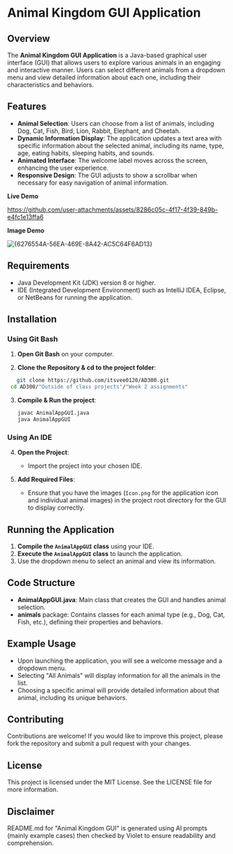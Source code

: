 
# Animal Kingdom GUI Application

## Overview
The **Animal Kingdom GUI Application** is a Java-based graphical user interface (GUI) that allows users to explore various animals in an engaging and interactive manner. Users can select different animals from a dropdown menu and view detailed information about each one, including their characteristics and behaviors.

## Features
- **Animal Selection**: Users can choose from a list of animals, including Dog, Cat, Fish, Bird, Lion, Rabbit, Elephant, and Cheetah.
- **Dynamic Information Display**: The application updates a text area with specific information about the selected animal, including its name, type, age, eating habits, sleeping habits, and sounds.
- **Animated Interface**: The welcome label moves across the screen, enhancing the user experience.
- **Responsive Design**: The GUI adjusts to show a scrollbar when necessary for easy navigation of animal information.
  

**Live Demo**


https://github.com/user-attachments/assets/8286c05c-4f17-4f39-849b-e4fc1e13ffa6



**Image Demo**

![{6276554A-56EA-469E-8A42-AC5C64F6AD13}](https://github.com/user-attachments/assets/71196d6a-5a50-4202-9bbd-985b2b5f2e02)


## Requirements
- Java Development Kit (JDK) version 8 or higher.
- IDE (Integrated Development Environment) such as IntelliJ IDEA, Eclipse, or NetBeans for running the application.

## Installation
### Using Git Bash
1. **Open Git Bash** on your computer.

2. **Clone the Repository & cd to the project folder**:
 ```bash
    git clone https://github.com/itsvee0120/AD300.git
  cd AD300/"Outside of class projects"/"Week 2 assignments"
   ```

3. **Compile & Run the project**:
   ```bash
   javac AnimalAppGUI.java
   java AnimalAppGUI
   ```
### Using An IDE
4. **Open the Project**:
   - Import the project into your chosen IDE.

5. **Add Required Files**:
   - Ensure that you have the images (`Icon.png` for the application icon and individual animal images) in the project root directory for the GUI to display correctly.

## Running the Application
1. **Compile the `AnimalAppGUI` class** using your IDE.
2. **Execute the `AnimalAppGUI` class** to launch the application.
3. Use the dropdown menu to select an animal and view its information.

## Code Structure
- **AnimalAppGUI.java**: Main class that creates the GUI and handles animal selection.
- **animals** package: Contains classes for each animal type (e.g., Dog, Cat, Fish, etc.), defining their properties and behaviors.

## Example Usage
- Upon launching the application, you will see a welcome message and a dropdown menu. 
- Selecting "All Animals" will display information for all the animals in the list.
- Choosing a specific animal will provide detailed information about that animal, including its unique behaviors.

## Contributing
Contributions are welcome! If you would like to improve this project, please fork the repository and submit a pull request with your changes.

## License
This project is licensed under the MIT License. See the LICENSE file for more information.

## Disclaimer
README.md for "Animal Kingdom GUI" is generated using AI prompts (mainly example cases) then checked by Violet to ensure readability and comprehension.

